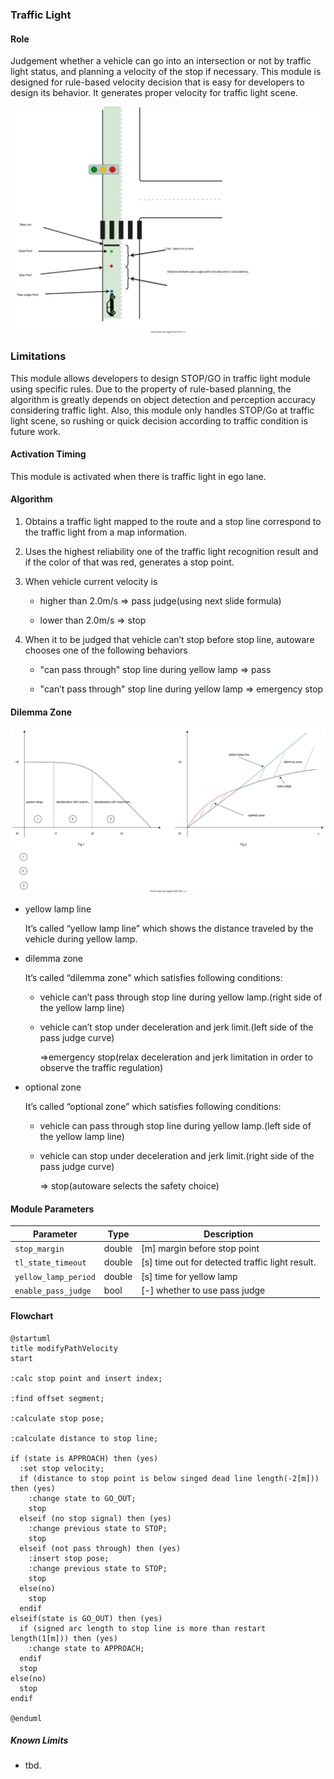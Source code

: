 ### Traffic Light

#### Role

Judgement whether a vehicle can go into an intersection or not by traffic light status, and planning a velocity of the stop if necessary.
This module is designed for rule-based velocity decision that is easy for developers to design its behavior. It generates proper velocity for traffic light scene.

![brief](./docs/traffic_light.svg)

### Limitations

This module allows developers to design STOP/GO in traffic light module using specific rules. Due to the property of rule-based planning, the algorithm is greatly depends on object detection and perception accuracy considering traffic light. Also, this module only handles STOP/Go at traffic light scene, so rushing or quick decision according to traffic condition is future work.

#### Activation Timing

This module is activated when there is traffic light in ego lane.

#### Algorithm

1. Obtains a traffic light mapped to the route and a stop line correspond to the traffic light from a map information.

2. Uses the highest reliability one of the traffic light recognition result and if the color of that was red, generates a stop point.

3. When vehicle current velocity is

   - higher than 2.0m/s ⇒ pass judge(using next slide formula)

   - lower than 2.0m/s ⇒ stop

4. When it to be judged that vehicle can’t stop before stop line, autoware chooses one of the following behaviors

   - "can pass through" stop line during yellow lamp => pass

   - "can’t pass through" stop line during yellow lamp => emergency stop

#### Dilemma Zone

![brief](./docs/traffic_light_dilemma.svg)

- yellow lamp line

  It’s called “yellow lamp line” which shows the distance traveled by the vehicle during yellow lamp.

- dilemma zone

  It’s called “dilemma zone” which satisfies following conditions:

  - vehicle can’t pass through stop line during yellow lamp.(right side of the yellow lamp line)

  - vehicle can’t stop under deceleration and jerk limit.(left side of the pass judge curve)

    ⇒emergency stop(relax deceleration and jerk limitation in order to observe the traffic regulation)

- optional zone

  It’s called “optional zone” which satisfies following conditions:

  - vehicle can pass through stop line during yellow lamp.(left side of the yellow lamp line)

  - vehicle can stop under deceleration and jerk limit.(right side of the pass judge curve)

    ⇒ stop(autoware selects the safety choice)

#### Module Parameters

| Parameter            | Type   | Description                                     |
| -------------------- | ------ | ----------------------------------------------- |
| `stop_margin`        | double | [m] margin before stop point                    |
| `tl_state_timeout`   | double | [s] time out for detected traffic light result. |
| `yellow_lamp_period` | double | [s] time for yellow lamp                        |
| `enable_pass_judge`  | bool   | [-] whether to use pass judge                   |

#### Flowchart

```plantuml
@startuml
title modifyPathVelocity
start

:calc stop point and insert index;

:find offset segment;

:calculate stop pose;

:calculate distance to stop line;

if (state is APPROACH) then (yes)
  :set stop velocity;
  if (distance to stop point is below singed dead line length(-2[m])) then (yes)
    :change state to GO_OUT;
    stop
  elseif (no stop signal) then (yes)
    :change previous state to STOP;
    stop
  elseif (not pass through) then (yes)
    :insert stop pose;
    :change previous state to STOP;
    stop
  else(no)
    stop
  endif
elseif(state is GO_OUT) then (yes)
  if (signed arc length to stop line is more than restart length(1[m])) then (yes)
    :change state to APPROACH;
  endif
  stop
else(no)
  stop
endif

@enduml
```

##### Known Limits

- tbd.
